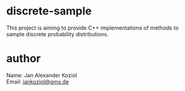 # discrete-sample
This project is aiming to provide C++ implementations of methods to sample discrete probability distributions. 

# author
Name: Jan Alexander Koziol <br>
Email: jankoziol@gmx.de
